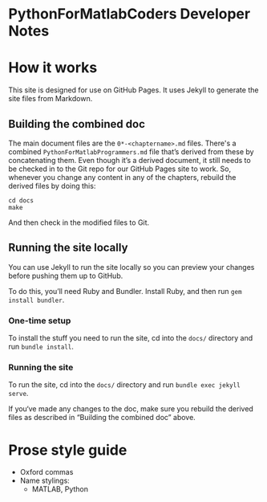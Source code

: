 PythonForMatlabCoders Developer Notes
=====================================

# How it works

This site is designed for use on GitHub Pages. It uses Jekyll to generate the site files from Markdown.

## Building the combined doc

The main document files are the `0*-<chaptername>.md` files. There's a combined
`PythonForMatlabProgrammers.md` file that’s derived from these by concatenating them.
Even though it’s a derived document, it still needs to be checked in to the Git 
repo for our GitHub Pages site to work. So, whenever you change any content in any
of the chapters, rebuild the derived files by doing this:

```
cd docs
make
```

And then check in the modified files to Git.

## Running the site locally

You can use Jekyll to run the site locally so you can preview your changes before pushing them up to GitHub.

To do this, you’ll need Ruby and Bundler. Install Ruby, and then run `gem install bundler`.

### One-time setup

To install the stuff you need to run the site, cd into the `docs/` directory and run `bundle install`.

### Running the site

To run the site, cd into the `docs/` directory and run `bundle exec jekyll serve`.

If you‘ve made any changes to the doc, make sure you rebuild the derived files
as described in “Building the combined doc” above.

# Prose style guide

* Oxford commas
* Name stylings:
  * MATLAB, Python
